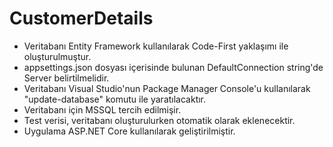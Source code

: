 # CustomerDetails
- Veritabanı Entity Framework kullanılarak Code-First yaklaşımı ile oluşturulmuştur. 
- appsettings.json dosyası içerisinde bulunan DefaultConnection string'de Server belirtilmelidir.
- Veritabanı Visual Studio'nun Package Manager Console'u kullanılarak "update-database" komutu ile yaratılacaktır.
- Veritabanı için MSSQL tercih edilmişir.
- Test verisi, veritabanı oluşturulurken otomatik olarak eklenecektir.
- Uygulama ASP.NET Core kullanılarak geliştirilmiştir. 

